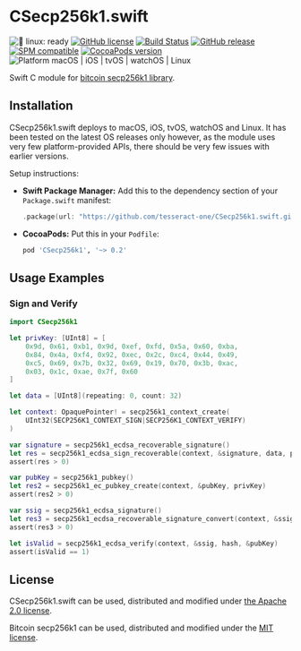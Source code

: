 # CSecp256k1.swift

![🐧 linux: ready](https://img.shields.io/badge/%F0%9F%90%A7%20linux-ready-red.svg)
[![GitHub license](https://img.shields.io/badge/license-Apache%202.0-lightgrey.svg)](LICENSE)
[![Build Status](https://github.com/tesseract-one/CSecp256k1.swift/workflows/Build%20&%20Tests/badge.svg?branch=main)](https://github.com/tesseract-one/CSecp256k1.swift/actions/workflows/build.yml?query=branch%3Amain)
[![GitHub release](https://img.shields.io/github/release/tesseract-one/CSecp256k1.swift.svg)](https://github.com/tesseract-one/CSecp256k1.swift/releases)
[![SPM compatible](https://img.shields.io/badge/SwiftPM-Compatible-brightgreen.svg)](https://swift.org/package-manager/)
[![CocoaPods version](https://img.shields.io/cocoapods/v/CSecp256k1.swift.svg)](https://cocoapods.org/pods/CSecp256k1)
![Platform macOS | iOS | tvOS | watchOS | Linux](https://img.shields.io/badge/platform-Linux%20%7C%20macOS%20%7C%20iOS%20%7C%20tvOS%20%7C%20watchOS-orange.svg)

Swift C module for [bitcoin secp256k1 library](https://github.com/bitcoin-core/secp256k1).

## Installation

CSecp256k1.swift deploys to macOS, iOS, tvOS, watchOS and Linux. It has been tested on the latest OS releases only however, as the module uses very few platform-provided APIs, there should be very few issues with earlier versions.

Setup instructions:

- **Swift Package Manager:**
  Add this to the dependency section of your `Package.swift` manifest:

    ```Swift
    .package(url: "https://github.com/tesseract-one/CSecp256k1.swift.git", from: "0.2.0")
    ```

- **CocoaPods:** Put this in your `Podfile`:

    ```Ruby
    pod 'CSecp256k1', '~> 0.2'
    ```

## Usage Examples

### Sign and Verify
```Swift
import CSecp256k1

let privKey: [UInt8] = [
    0x9d, 0x61, 0xb1, 0x9d, 0xef, 0xfd, 0x5a, 0x60, 0xba,
    0x84, 0x4a, 0xf4, 0x92, 0xec, 0x2c, 0xc4, 0x44, 0x49,
    0xc5, 0x69, 0x7b, 0x32, 0x69, 0x19, 0x70, 0x3b, 0xac,
    0x03, 0x1c, 0xae, 0x7f, 0x60
]

let data = [UInt8](repeating: 0, count: 32)

let context: OpaquePointer! = secp256k1_context_create(
    UInt32(SECP256K1_CONTEXT_SIGN|SECP256K1_CONTEXT_VERIFY)
)

var signature = secp256k1_ecdsa_recoverable_signature()
let res = secp256k1_ecdsa_sign_recoverable(context, &signature, data, privKey, nil, nil)
assert(res > 0)

var pubKey = secp256k1_pubkey()
let res2 = secp256k1_ec_pubkey_create(context, &pubKey, privKey)
assert(res2 > 0)

var ssig = secp256k1_ecdsa_signature()
let res3 = secp256k1_ecdsa_recoverable_signature_convert(context, &ssig, &signature)
assert(res3 > 0)

let isValid = secp256k1_ecdsa_verify(context, &ssig, hash, &pubKey)
assert(isValid == 1)
```

## License

CSecp256k1.swift can be used, distributed and modified under [the Apache 2.0 license](LICENSE).

Bitcoin secp256k1 can be used, distributed and modified under the [MIT license](https://github.com/bitcoin-core/secp256k1/blob/master/COPYING). 
